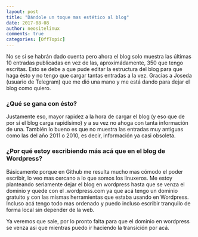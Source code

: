 ```yaml
---
layout: post
title: "Dándole un toque mas estético al blog"
date: 2017-08-08
author: neositelinux
comments: true
categories: [OffTopic]
---
```

No se si se habrán dado cuenta pero ahora el blog solo muestra las últimas 10 entradas publicadas en vez de las, aproximádamente, 350 que tengo escritas. Esto se debe a que pude editar la estructura del blog para que haga ésto y no tengo que cargar tantas entradas a la vez. Gracias a Joseda (usuario de Telegram) que me dió una mano y me está dando para dejar el blog como quiero.

### ¿Qué se gana con ésto?
Justamente eso, mayor rapidez a la hora de cargar el blog (y eso que de por sí el blog carga rapidísimo) y a su vez no ahoga con tanta información de una.
También lo bueno es que no muestra las entradas muy antiguas como las del año 2011 o 2010, es decir, información ya casi obsoleta.

### ¿Por qué estoy escribiendo más acá que en el blog de Wordpress?
Básicamente porque en Github me resulta mucho mas cómodo el poder escribir, lo veo mas cercano a lo que somos los linuxeros. Me estoy planteando seriamente dejar el blog en wordpress hasta que se venza el dominio y quede con el .wordpress.com ya que acá tengo un dominio gratuito y con las mismas herramientas que estaba usando en Wordpress. Incluso acá tengo todo mas ordenado y puedo incluso escribir tranquilo de forma local sin depender de la web.

Ya veremos que sale, por lo pronto falta para que el dominio en wordpress se venza asi que mientras puedo ir haciendo la transición por acá.
